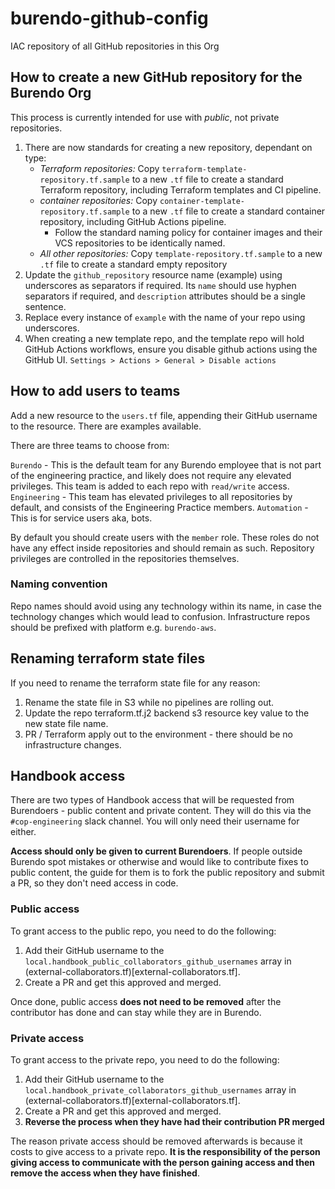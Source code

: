 # burendo-github-config
IAC repository of all GitHub repositories in this Org

## How to create a new GitHub repository for the Burendo Org

This process is currently intended for use with *public*, not private repositories.

1. There are now standards for creating a new repository, dependant on type:
   - _*Terraform repositories:*_ Copy `terraform-template-repository.tf.sample` to a new `.tf` file to create a standard Terraform repository, including Terraform templates and CI pipeline.
   - _*container repositories:*_ Copy `container-template-repository.tf.sample` to a new `.tf` file to create a standard container repository, including GitHub Actions pipeline.  
      - Follow the standard naming policy for container images and their VCS repositories to be identically named.
   - _*All other repositories:*_ Copy `template-repository.tf.sample` to a new `.tf` file to create a standard empty repository
1. Update the `github_repository` resource name (example) using underscores as separators if required. Its `name`  should use hyphen separators if required, and `description` attributes should be a single sentence. 
1. Replace every instance of `example` with the name of your repo using underscores.
1. When creating a new template repo, and the template repo will hold GitHub Actions workflows, ensure you disable github actions using the GitHub UI.  `Settings > Actions > General > Disable actions`

## How to add users to teams

Add a new resource to the `users.tf` file, appending their GitHub username to the resource.  There are examples available. 

There are three teams to choose from:

`Burendo` - This is the default team for any Burendo employee that is not part of the engineering practice, and likely does not require any elevated privileges.  This team is added to each repo with `read/write` access.
`Engineering` - This team has elevated privileges to all repositories by default, and consists of the Engineering Practice members.
`Automation` - This is for service users aka, bots.

By default you should create users with the `member` role. These roles do not have any effect inside repositories and should remain as such.  Repository privileges are controlled in the repositories themselves.

### Naming convention
Repo names should avoid using any technology within its name, in case the technology changes which would lead to confusion.
Infrastructure repos should be prefixed with platform e.g. `burendo-aws`.

## Renaming terraform state files
If you need to rename the terraform state file for any reason:

1) Rename the state file in S3 while no pipelines are rolling out.
2) Update the repo terraform.tf.j2 backend s3 resource key value to the new state file name.
3) PR / Terraform apply out to the environment - there should be no infrastructure changes.

## Handbook access

There are two types of Handbook access that will be requested from Burendoers - public content and private content. They will do this via the `#cop-engineering` slack channel. You will only need their username for either.

**Access should only be given to current Burendoers**. If people outside Burendo spot mistakes or otherwise and would like to contribute fixes to public content, the guide for them is to fork the public repository and submit a PR, so they don't need access in code.

### Public access

To grant access to the public repo, you need to do the following:

1. Add their GitHub username to the `local.handbook_public_collaborators_github_usernames` array in (external-collaborators.tf)[external-collaborators.tf].
1. Create a PR and get this approved and merged.

Once done, public access **does not need to be removed** after the contributor has done and can stay while they are in Burendo.

### Private access

To grant access to the private repo, you need to do the following:

1. Add their GitHub username to the `local.handbook_private_collaborators_github_usernames` array in (external-collaborators.tf)[external-collaborators.tf].
1. Create a PR and get this approved and merged.
1. **Reverse the process when they have had their contribution PR merged**

The reason private access should be removed afterwards is because it costs to give access to a private repo. **It is the responsibility of the person giving access to communicate with the person gaining access and then remove the access when they have finished**.
